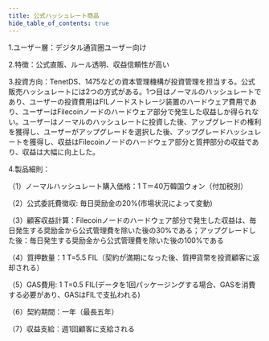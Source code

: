 ```yaml
---
title: 公式ハッシュレート商品
hide_table_of_contents: true
---
```



1.ユーザー層：デジタル通貨圏ユーザー向け

2.特徴：公式直販、ルール透明、収益信頼性が高い

3.投資方向：TenetDS、1475などの資本管理機構が投資管理を担当する。公式販売ハッシュレートには2つの方式がある。1つ目はノーマルのハッシュレートであり、ユーザーの投資費用はFILノードストレージ装置のハードウェア費用であり、ユーザーはFilecoinノードのハードウェア部分で発生した収益しか得られない。ユーザーはノーマルのハッシュレートに投資した後、アップグレードの権利を獲得し、ユーザーがアップグレードを選択した後、アップグレードハッシュレートを獲得し、収益はFilecoinノードのハードウェア部分と質押部分の収益であり、収益は大幅に向上した。

4.製品細則：

（1）ノーマルハッシュレート購入価格：1 T＝40万韓国ウォン（付加税別）

（2）公式委託費徴収: 毎日奨励金の20%(市場状況によって変動)

（3）顧客収益計算：Filecoinノードのハードウェア部分で発生した収益は、毎日発生する奨励金から公式管理費を除いた後の30%である；アップグレードした後：毎日発生する奨励金から公式管理費を除いた後の100%である

（4）質押数量：1 T=5.5 FIL（契約が満期になった後、質押貨幣を投資顧客に返却される）

（5）GAS費用: 1 T=0.5 FIL(データを1回パッケージングする場合、GASを消費する必要があり、GASはFILで支払われる)

（6）契約期間：一年（最長五年）

（7）収益支給：週1回顧客に支給される
